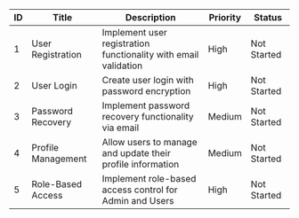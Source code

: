 | ID  | Title              | Description                                                    | Priority | Status      |
| --- | ------------------ | -------------------------------------------------------------- | -------- | ----------- |
| 1   | User Registration   | Implement user registration functionality with email validation | High     | Not Started |
| 2   | User Login          | Create user login with password encryption                     | High     | Not Started |
| 3   | Password Recovery   | Implement password recovery functionality via email            | Medium   | Not Started |
| 4   | Profile Management  | Allow users to manage and update their profile information     | Medium   | Not Started |
| 5   | Role-Based Access   | Implement role-based access control for Admin and Users        | High     | Not Started |
